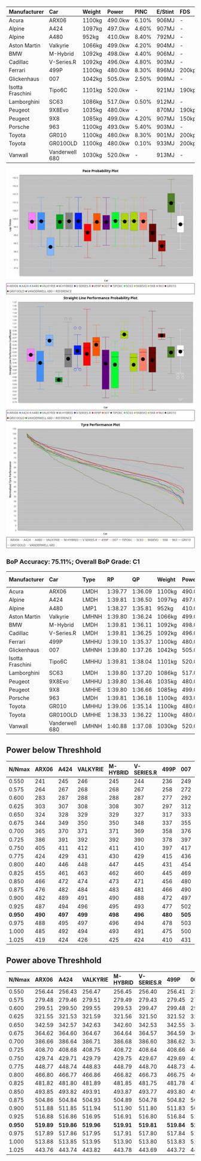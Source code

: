 | Manufacturer     | Car            | Weight | Power   | PINC    | E/Stint | FDS     |
|:-|:-|:-|:-|:-|:-|:-|
| Acura            | ARX06          | 1100kg | 490.0kw | 6.10%   | 906MJ   |    -    |
| Alpine           | A424           | 1097kg | 497.0kw | 4.60%   | 907MJ   |    -    |
| Alpine           | A480           | 952kg  | 410.0kw | 8.40%   | 792MJ   |    -    |
| Aston Martin     | Valkyrie       | 1066kg | 499.0kw | 4.20%   | 904MJ   |    -    |
| BMW              | M-Hybrid       | 1092kg | 498.0kw | 4.40%   | 906MJ   |    -    |
| Cadillac         | V-Series.R     | 1092kg | 496.0kw | 4.80%   | 903MJ   |    -    |
| Ferrari          | 499P           | 1100kg | 480.0kw | 8.30%   | 896MJ   | 200kph  |
| Glickenhaus      | 007            | 1042kg | 505.0kw | 2.50%   | 909MJ   |    -    |
| Isotta Fraschini | Tipo6C         | 1101kg | 520.0kw |    -    | 921MJ   | 190kph  |
| Lamborghini      | SC63           | 1086kg | 517.0kw | 0.50%   | 912MJ   |    -    |
| Peugeot          | 9X8Evo         | 1035kg | 480.0kw |    -    | 870MJ   | 190kph  |
| Peugeot          | 9X8            | 1085kg | 499.0kw | 4.20%   | 907MJ   | 150kph  |
| Porsche          | 963            | 1100kg | 493.0kw | 5.40%   | 903MJ   |    -    |
| Toyota           | GR010          | 1100kg | 480.0kw | 8.30%   | 901MJ   | 200kph  |
| Toyota           | GR010OLD       | 1100kg | 480.0kw | 0.10%   | 933MJ   | 200kph  |
| Vanwall          | Vanderwell 680 | 1030kg | 520.0kw |    -    | 913MJ   |    -    |

![PACECHART](./IMG/AUTO.png)
![STRAIGHTLINEPERFORMANCECHART](./IMG/AUTO_sp.png)
![TYREPERFORMANCECHART](./IMG/AUTO_tw.png)

### BoP Accuracy: 75.11%; Overall BoP Grade: C1
| Manufacturer     | Car            | Type  | RP      | QP      | Weight | Power¹  | Threshhold | PINC    | Power²   | E/Stint | AVG Vmax  | FDS     | RDLC | L/Stint | BOP-Grade | Model Accuracy | Model Points | Match%  | SimDiff |
|:-|:-|:-|:-|:-|:-|:-|:-|:-|:-|:-|:-|:-|:-|:-|:-|:-|:-|:-|:-|
| Acura            | ARX06          | LMDH  | 1:39.77 | 1:36.09 | 1100kg | 490.0kw | 250.0kph   | 6.10%   | 519.90kw |  906MJ  | 295.67kph |    -    | 0.98 | 29      | +A2       | 100.00%        | 996          | 93.01%  | #       |
| Alpine           | A424           | LMDH  | 1:39.81 | 1:36.50 | 1097kg | 497.0kw | 250.0kph   | 4.60%   | 519.90kw |  907MJ  | 292.38kph |    -    | 0.98 | 29      | +B1       | 99.37%         | 2056         | 88.42%  | #       |
| Alpine           | A480           | LMP1  | 1:38.27 | 1:35.81 |  952kg | 410.0kw | 250.0kph   | 8.40%   | 444.40kw |  792MJ  | 302.15kph |    -    | 0.97 | 27      | -Ω1       | 96.76%         | 1135         | 31.00%  | +0.21   |
| Aston Martin     | Valkyrie       | LMHNH | 1:39.80 | 1:36.24 | 1066kg | 499.0kw | 250.0kph   | 4.20%   | 520.00kw |  904MJ  | 286.15kph |    -    | 1.02 | 29      | +C2       | 100.00%        | 247          | 72.25%  | #       |
| BMW              | M-Hybrid       | LMDH  | 1:39.81 | 1:36.11 | 1092kg | 498.0kw | 250.0kph   | 4.40%   | 519.90kw |  906MJ  | 295.46kph |    -    | 0.99 | 29      | +A2       | 99.20%         | 3081         | 93.46%  | #       |
| Cadillac         | V-Series.R     | LMDH  | 1:39.81 | 1:36.25 | 1092kg | 496.0kw | 250.0kph   | 4.80%   | 519.80kw |  903MJ  | 296.92kph |    -    | 0.99 | 29      | +B2       | 99.22%         | 5358         | 84.69%  | #       |
| Ferrari          | 499P           | LMHHU | 1:39.10 | 1:35.37 | 1100kg | 480.0kw | 250.0kph   | 8.30%   | 519.80kw |  896MJ  | 295.96kph | 200kph  | 1.01 | 29      | -C1       | 99.93%         | 6954         | 76.54%  | #       |
| Glickenhaus      | 007            | LMHNH | 1:39.80 | 1:37.26 | 1042kg | 505.0kw | 250.0kph   | 2.50%   | 517.60kw |  909MJ  | 303.43kph |    -    | 0.95 | 29      | +B2       | 94.07%         | 2174         | 84.95%  | +0.08   |
| Isotta Fraschini | Tipo6C         | LMHHU | 1:39.81 | 1:38.04 | 1101kg | 520.0kw | 250.0kph   |    -    | 520.00kw |  921MJ  | 292.55kph | 190kph  | 1.03 | 29      | +D2       | 97.73%         | 129          | 64.98%  | #       |
| Lamborghini      | SC63           | LMDH  | 1:39.80 | 1:37.20 | 1086kg | 517.0kw | 250.0kph   | 0.50%   | 519.60kw |  912MJ  | 292.68kph |    -    | 1.02 | 29      | ~A1       | 100.00%        | 784          | 95.36%  | #       |
| Peugeot          | 9X8Evo         | LMHHU | 1:39.80 | 1:36.46 | 1035kg | 480.0kw | 250.0kph   |    -    | 480.00kw |  870MJ  | 305.76kph | 190kph  | 1.01 | 29      | +B1       | 100.00%        | 1458         | 89.28%  | #       |
| Peugeot          | 9X8            | LMHHE | 1:39.80 | 1:36.66 | 1085kg | 499.0kw | 250.0kph   | 4.20%   | 520.00kw |  907MJ  | 292.19kph | 150kph  | 0.99 | 29      | ~A1       | 98.36%         | 4506         | 100.00% | +0.07   |
| Porsche          | 963            | LMDH  | 1:39.81 | 1:36.18 | 1100kg | 493.0kw | 250.0kph   | 5.40%   | 519.60kw |  903MJ  | 293.85kph |    -    | 0.98 | 29      | ~A1       | 99.87%         | 14199        | 100.00% | #       |
| Toyota           | GR010          | LMHHU | 1:39.06 | 1:35.14 | 1100kg | 480.0kw | 250.0kph   | 8.30%   | 519.80kw |  901MJ  | 293.06kph | 200kph  | 1.01 | 29      | -C2       | 99.92%         | 5012         | 73.92%  | #       |
| Toyota           | GR010OLD       | LMHHE | 1:38.33 | 1:36.22 | 1100kg | 480.0kw | 250.0kph   | 0.10%   | 480.50kw |  933MJ  | 300.86kph | 200kph  | 0.99 | 29      | -Ω1       | 100.00%        | 351          | 12.78%  | +2.21   |
| Vanwall          | Vanderwell 680 | LMHNH | 1:40.88 | 1:37.08 | 1030kg | 520.0kw | 0.0kph     |    -    | 520.00kw |  913MJ  | 301.13kph |    -    | 1.01 | 29      | +Ω1       | 95.37%         | 639          | 41.06%  | -0.03   |

## Power below Threshhold
| N/Nmax    | ARX06   | A424    | VALKYRIE | M-HYBRID | V-SERIES.R | 499P    | 007     | TIPO6C  | SC63    | 9X8EVO  | 9X8     | 963     | GR010   | GR010OLD | VANDERWELL 680 | ​     | RPM      | A480       |
|:-|:-|:-|:-|:-|:-|:-|:-|:-|:-|:-|:-|:-|:-|:-|:-|:-|:-|:-|
|  0.550    |  241    |  245    |  246     |  245     |  244       |  236    |  249    |  256    |  255    |  236    |  246    |  243    |  236    |  236     |  256           |  ​    |   --     |  0.00      |
|  0.575    |  264    |  267    |  268     |  268     |  267       |  258    |  272    |  279    |  278    |  258    |  268    |  265    |  258    |  258     |  279           |  ​    |   --     |  0.00      |
|  0.600    |  283    |  287    |  288     |  288     |  287       |  277    |  292    |  300    |  298    |  277    |  288    |  285    |  277    |  277     |  300           |  ​    |   --     |  0.00      |
|  0.625    |  303    |  307    |  308     |  308     |  307       |  297    |  312    |  322    |  320    |  297    |  308    |  305    |  297    |  297     |  322           |  ​    |   --     |  0.00      |
|  0.650    |  324    |  328    |  329     |  329     |  327       |  317    |  333    |  343    |  341    |  317    |  329    |  325    |  317    |  317     |  343           |  ​    |   --     |  0.00      |
|  0.675    |  344    |  349    |  350     |  350     |  348       |  337    |  355    |  365    |  363    |  337    |  350    |  346    |  337    |  337     |  365           |  ​    |   --     |  0.00      |
|  0.700    |  365    |  370    |  371     |  371     |  369       |  358    |  376    |  387    |  385    |  358    |  371    |  367    |  358    |  358     |  387           |  ​    |   --     |  0.00      |
|  0.725    |  386    |  391    |  392     |  392     |  390       |  378    |  397    |  409    |  407    |  378    |  392    |  388    |  378    |  378     |  409           |  ​    |   --     |  0.00      |
|  0.750    |  405    |  411    |  412     |  411     |  410       |  397    |  417    |  430    |  427    |  397    |  412    |  407    |  397    |  397     |  430           |  ​    |   --     |  0.00      |
|  0.775    |  424    |  429    |  431     |  430     |  429       |  415    |  436    |  449    |  446    |  415    |  431    |  426    |  415    |  415     |  449           |  ​    |  5000    |  249.28    |
|  0.800    |  440    |  446    |  448     |  447     |  445       |  431    |  454    |  467    |  464    |  431    |  448    |  443    |  431    |  431     |  467           |  ​    |  5500    |  294.33    |
|  0.825    |  455    |  461    |  463     |  462     |  460       |  445    |  469    |  482    |  479    |  445    |  463    |  457    |  445    |  445     |  482           |  ​    |  6000    |  329.37    |
|  0.850    |  466    |  472    |  474     |  473     |  471       |  456    |  480    |  494    |  491    |  456    |  474    |  468    |  456    |  456     |  494           |  ​    |  6500    |  371.42    |
|  0.875    |  476    |  482    |  484     |  483     |  481       |  466    |  490    |  505    |  502    |  466    |  484    |  478    |  466    |  466     |  505           |  ​    |  7000    |  415.47    |
|  0.900    |  482    |  489    |  491     |  490     |  488       |  472    |  497    |  512    |  509    |  472    |  491    |  485    |  472    |  472     |  512           |  ​    |  7500    |  425.48    |
|  0.925    |  487    |  494    |  496     |  495     |  493       |  477    |  502    |  517    |  514    |  477    |  496    |  490    |  477    |  477     |  517           |  ​    |  8000    |  422.48    |
| **0.950** | **490** | **497** | **499**  | **498**  | **496**    | **480** | **505** | **520** | **517** | **480** | **499** | **493** | **480** | **480**  | **520**        | **​** | **8500** | **424.48** |
|  0.975    |  488    |  495    |  497     |  496     |  494       |  478    |  503    |  518    |  515    |  478    |  497    |  491    |  478    |  478     |  518           |  ​    |  9000    |  212.24    |
|  1.000    |  485    |  492    |  494     |  493     |  491       |  475    |  500    |  514    |  511    |  475    |  494    |  488    |  475    |  475     |  514           |  ​    |   --     |  0.00      |
|  1.025    |  419    |  424    |  426     |  425     |  424       |  410    |  431    |  444    |  441    |  410    |  426    |  421    |  410    |  410     |  444           |  ​    |   --     |  0.00      |

## Power above Threshhold
| N/Nmax    | ARX06      | A424       | VALKYRIE   | M-HYBRID   | V-SERIES.R | 499P       | 007        | TIPO6C  | SC63       | 9X8EVO  | 9X8        | 963        | GR010      | GR010OLD   | VANDERWELL 680 | ​     | RPM      | A480       |
|:-|:-|:-|:-|:-|:-|:-|:-|:-|:-|:-|:-|:-|:-|:-|:-|:-|:-|:-|
|  0.550    |  256.44    |  256.43    |  256.47    |  256.45    |  256.40    |  256.41    |  255.31    |  256    |  256.29    |  236    |  256.47    |  256.31    |  256.41    |  236.24    |  256           |  ​    |   --     |  0.00      |
|  0.575    |  279.48    |  279.46    |  279.51    |  279.49    |  279.43    |  279.45    |  278.34    |  279    |  279.31    |  258    |  279.51    |  279.33    |  279.45    |  258.26    |  279           |  ​    |   --     |  0.00      |
|  0.600    |  299.51    |  299.50    |  299.55    |  299.53    |  299.47    |  299.48    |  298.36    |  300    |  299.34    |  277    |  299.55    |  299.36    |  299.48    |  277.28    |  300           |  ​    |   --     |  0.00      |
|  0.625    |  321.55    |  321.53    |  321.59    |  321.56    |  321.50    |  321.52    |  320.39    |  322    |  321.36    |  297    |  321.59    |  321.38    |  321.52    |  297.30    |  322           |  ​    |   --     |  0.00      |
|  0.650    |  342.59    |  342.57    |  342.63    |  342.60    |  342.53    |  342.55    |  341.41    |  343    |  342.39    |  317    |  342.63    |  342.41    |  342.55    |  317.32    |  343           |  ​    |   --     |  0.00      |
|  0.675    |  364.62    |  364.60    |  364.67    |  364.64    |  364.57    |  364.59    |  363.44    |  365    |  364.41    |  337    |  364.67    |  364.44    |  364.59    |  337.34    |  365           |  ​    |   --     |  0.00      |
|  0.700    |  386.66    |  386.64    |  386.71    |  386.68    |  386.60    |  386.62    |  385.47    |  387    |  386.44    |  358    |  386.71    |  386.46    |  386.62    |  358.36    |  387           |  ​    |   --     |  0.00      |
|  0.725    |  408.70    |  408.68    |  408.75    |  408.72    |  408.64    |  408.66    |  407.49    |  409    |  408.46    |  378    |  408.75    |  408.49    |  408.66    |  378.38    |  409           |  ​    |   --     |  0.00      |
|  0.750    |  429.74    |  429.71    |  429.79    |  429.75    |  429.67    |  429.69    |  427.52    |  430    |  429.48    |  397    |  429.79    |  429.51    |  429.69    |  397.40    |  430           |  ​    |   --     |  0.00      |
|  0.775    |  448.77    |  448.74    |  448.83    |  448.79    |  448.70    |  448.73    |  446.54    |  449    |  448.50    |  415    |  448.83    |  448.54    |  448.73    |  415.41    |  449           |  ​    |  5000    |  249.28    |
|  0.800    |  466.80    |  466.77    |  466.86    |  466.82    |  466.73    |  466.75    |  464.56    |  467    |  466.53    |  431    |  466.86    |  466.56    |  466.75    |  431.43    |  467           |  ​    |  5500    |  294.33    |
|  0.825    |  481.82    |  481.80    |  481.89    |  481.85    |  481.75    |  481.78    |  479.58    |  482    |  481.54    |  445    |  481.89    |  481.58    |  481.78    |  445.44    |  482           |  ​    |  6000    |  329.37    |
|  0.850    |  493.85    |  493.82    |  493.91    |  493.87    |  493.77    |  493.80    |  491.59    |  494    |  493.56    |  456    |  493.91    |  493.59    |  493.80    |  456.46    |  494           |  ​    |  6500    |  371.42    |
|  0.875    |  504.86    |  504.84    |  504.93    |  504.89    |  504.78    |  504.82    |  502.61    |  505    |  504.57    |  466    |  504.93    |  504.60    |  504.82    |  466.47    |  505           |  ​    |  7000    |  415.47    |
|  0.900    |  511.88    |  511.85    |  511.94    |  511.90    |  511.80    |  511.83    |  509.62    |  512    |  511.58    |  472    |  511.94    |  511.61    |  511.83    |  472.47    |  512           |  ​    |  7500    |  425.48    |
|  0.925    |  516.88    |  516.86    |  516.95    |  516.91    |  516.80    |  516.84    |  514.62    |  517    |  516.58    |  477    |  516.95    |  516.62    |  516.84    |  477.48    |  517           |  ​    |  8000    |  422.48    |
| **0.950** | **519.89** | **519.86** | **519.96** | **519.91** | **519.81** | **519.84** | **517.63** | **520** | **519.58** | **480** | **519.96** | **519.62** | **519.84** | **480.48** | **520**        | **​** | **8500** | **424.48** |
|  0.975    |  517.89    |  517.86    |  517.95    |  517.91    |  517.80    |  517.84    |  515.62    |  518    |  517.58    |  478    |  517.95    |  517.62    |  517.84    |  478.48    |  518           |  ​    |  9000    |  212.24    |
|  1.000    |  513.88    |  513.85    |  513.95    |  513.90    |  513.80    |  513.83    |  511.62    |  514    |  513.58    |  475    |  513.95    |  513.61    |  513.83    |  475.47    |  514           |  ​    |   --     |  0.00      |
|  1.025    |  443.76    |  443.74    |  443.82    |  443.78    |  443.69    |  443.72    |  441.53    |  444    |  443.50    |  410    |  443.82    |  443.53    |  443.72    |  410.41    |  444           |  ​    |   --     |  0.00      |
